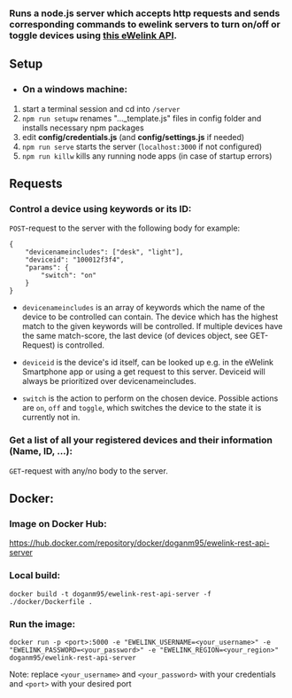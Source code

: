 ### Runs a node.js server which accepts http requests and sends corresponding commands to ewelink servers to turn on/off or toggle devices using [this eWelink API](https://ewelink-api.now.sh/docs/quickstart).

## Setup
- ### On a windows machine:
1. start a terminal session and cd into `/server` 
2. `npm run setupw` renames "..._template.js" files in config folder and installs necessary npm packages
3. edit **config/credentials.js** (and **config/settings.js** if needed)  
4. `npm run serve` starts the server (`localhost:3000` if not configured)
5. `npm run killw` kills any running node apps (in case of startup errors) 


## Requests

### Control a device using keywords or its ID:
`POST`-request to the server with the following body for example:

```
{  
    "devicenameincludes": ["desk", "light"],  
    "deviceid": "100012f3f4",
    "params": {
        "switch": "on"
    }
}
```

- `devicenameincludes` is an array of keywords which the name of the device to be controlled can contain. The device which has the highest match to the given keywords will be controlled. If multiple devices have the same match-score, the last device (of devices object, see GET-Request) is controlled. 

- `deviceid` is the device's id itself, can be looked up e.g. in the eWelink Smartphone app or using a get request to this server.  Deviceid will always be prioritized over devicenameincludes.

- `switch` is the action to perform on the chosen device. Possible actions are `on`, `off` and `toggle`, which switches the device to the state it is currently not in. 

### Get a list of all your registered devices and their information (Name, ID, ...):

  `GET`-request with any/no body to the server.
<br/>  
## Docker:

### Image on Docker Hub:
https://hub.docker.com/repository/docker/doganm95/ewelink-rest-api-server


### Local build:

`docker build -t doganm95/ewelink-rest-api-server -f ./docker/Dockerfile .`

### Run the image: 
`docker run -p <port>:5000 -e "EWELINK_USERNAME=<your_username>" -e "EWELINK_PASSWORD=<your_password>" -e "EWELINK_REGION=<your_region>" doganm95/ewelink-rest-api-server`  

Note: replace `<your_username>` and `<your_password>` with your credentials and `<port>` with your desired port
